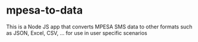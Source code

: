 # mpesa-to-data

This is a Node JS app that converts MPESA SMS data to other formats such as JSON, Excel, CSV, ... for use in user specific scenarios
